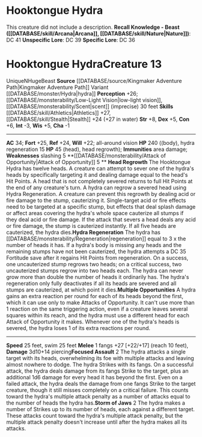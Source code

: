 ﻿---
ac: '34'
alignment: N
charisma: '-1'
constitution: '+6'
creature_ability:
- Attack of Opportunity
- Focused Assault
- Head Regrowth
- Hydra Regeneration
- Multiple
- Opportunities
- Storm of Jaws
dexterity: '+5'
fortitude: '+25'
hp: 240 ((body), hydra regeneration 15 HP 45 (head), head regrowth)
id: '2243'
immunity:
- area damage
intelligence: '-3'
land_speed: '25'
level: '13'
max_speed: '25'
name: Hooktongue Hydra
perception: '+26'
rarity: Unique
reflex: '+24'
sense:
- '[[DATABASE/monsterability/Low-Light Vision|low-light vision]]'
- '[[DATABASE/monsterability/Scent|scent]] (imprecise) 30 feet'
size: Huge
skill:
- '[[DATABASE/skill/Athletics|Athletics]] +27'
- '[[DATABASE/skill/Stealth|Stealth]] +24'
source: '[[DATABASE/source/Kingmaker Adventure Path|Kingmaker Adventure Path]]'
speed:
- 25 feet
- swim 25 feet
strength: '+8'
strength_req: '8'
strongest_save:
- Fortitude
swim_speed: '25'
trait:
- '[[DATABASE/trait/Beast|Beast]]'
- '[[DATABASE/trait/Unique|Unique]]'
type: Creature
vision: Low-light vision
weakest_save:
- Will
weakness:
- slashing 5
will: '+22'
wisdom: '+5'

---
# Hooktongue Hydra

This creature did not include a description.
**Recall Knowledge - Beast ([[DATABASE/skill/Arcana|Arcana]], [[DATABASE/skill/Nature|Nature]])**: DC 41
**Unspecific Lore**: DC 39
**Specific Lore**: DC 36

# Hooktongue Hydra<span class="item-type">Creature 13</span>

<span class="trait-unique item-trait">Unique</span><span class="trait-alignment item-trait">N</span><span class="trait-size item-trait">Huge</span><span class="item-trait">Beast</span>
**Source** [[DATABASE/source/Kingmaker Adventure Path|Kingmaker Adventure Path]]
Variant [[DATABASE/monster/Hydra|hydra]]
**Perception** +26; [[DATABASE/monsterability/Low-Light Vision|low-light vision]], [[DATABASE/monsterability/Scent|scent]] (imprecise) 30 feet
**Skills** [[DATABASE/skill/Athletics|Athletics]] +27, [[DATABASE/skill/Stealth|Stealth]] +24 (+27 in water)
**Str** +8, **Dex** +5, **Con** +6, **Int** -3, **Wis** +5, **Cha** -1

---
**AC** 34; **Fort** +25, **Ref** +24, **Will** +22; all-around vision
**HP** 240 ((body), hydra regeneration 15
**HP** 45 (head), head regrowth); **Immunities** area damage; **Weaknesses** slashing 5
<span class="in-box-ability">**[[DATABASE/monsterability/Attack of Opportunity|Attack of Opportunity]] <span class="action-icon">5</span> ** </span><span class="in-box-ability">**Head Regrowth** The Hooktongue Hydra has twelve heads. A creature can attempt to sever one of the hydra's heads by specifically targeting it and dealing damage equal to the head's Hit Points. A head that is not completely severed returns to full Hit Points at the end of any creature's turn.</span><span class="in-box-ability"> A hydra can regrow a severed head using Hydra Regeneration. A creature can prevent this regrowth by dealing acid or fire damage to the stump, cauterizing it. Single-target acid or fire effects need to be targeted at a specific stump, but effects that deal splash damage or affect areas covering the hydra's whole space cauterize all stumps if they deal acid or fire damage. If the attack that severs a head deals any acid or fire damage, the stump is cauterized instantly. If all five heads are cauterized, the hydra dies.</span><span class="in-box-ability">**Hydra Regeneration** The hydra has [[DATABASE/monsterability/Regeneration|regeneration]] equal to 3 x the number of heads it has. If a hydra's body is missing any heads and the remaining stumps have not been cauterized, the hydra attempts a DC 35 Fortitude save after it regains Hit Points from regeneration. On a success, one uncauterized stump regrows two heads; on a critical success, two uncauterized stumps regrow into two heads each. The hydra can never grow more than double the number of heads it ordinarily has. The hydra's regeneration only fully deactivates if all its heads are severed and all stumps are cauterized, at which point it dies.</span><span class="in-box-ability">**Multiple Opportunities** A hydra gains an extra reaction per round for each of its heads beyond the first, which it can use only to make Attacks of Opportunity. It can't use more than 1 reaction on the same triggering action, even if a creature leaves several squares within its reach, and the hydra must use a different head for each Attack of Opportunity it makes. Whenever one of the hydra's heads is severed, the hydra loses 1 of its extra reactions per round.</span>

---
**Speed** 25 feet, swim 25 feet
<span class="in-box-ability">**Melee** <span class="action-icon">1</span> fangs +27 [+22/+17] (reach 10 feet), **Damage** 3d10+14 piercing</span><span class="in-box-ability">**Focused Assault** <span class="action-icon">2</span> The hydra attacks a single target with its heads, overwhelming its foe with multiple attacks and leaving almost nowhere to dodge. The hydra Strikes with its fangs. On a successful attack, the hydra deals damage from its fangs Strike to the target, plus an additional 1d6 damage for every head it has beyond the first. Even on a failed attack, the hydra deals the damage from one fangs Strike to the target creature, though it still misses completely on a critical failure. This counts toward the hydra's multiple attack penalty as a number of attacks equal to the number of heads the hydra has.</span><span class="in-box-ability">**Storm of Jaws** <span class="action-icon">2</span> The hydra makes a number of Strikes up to its number of heads, each against a different target. These attacks count toward the hydra's multiple attack penalty, but the multiple attack penalty doesn't increase until after the hydra makes all its attacks.</span>